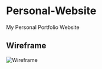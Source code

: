 # Personal-Website
My Personal Portfolio Website

## Wireframe
![Wireframe](https://res.cloudinary.com/teefmummy/image/upload/v1526852108/Web_1920_1.png)
